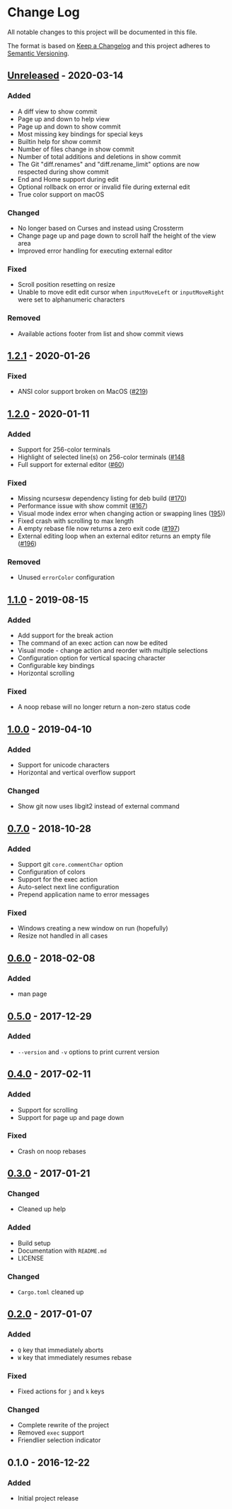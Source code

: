 # Change Log
All notable changes to this project will be documented in this file.

The format is based on [Keep a Changelog](http://keepachangelog.com/) 
and this project adheres to [Semantic Versioning](http://semver.org/).

## [Unreleased] - 2020-03-14

### Added
- A diff view to show commit
- Page up and down to help view
- Page up and down to show commit
- Most missing key bindings for special keys
- Builtin help for show commit
- Number of files change in show commit
- Number of total additions and deletions in show commit
- The Git "diff.renames" and "diff.rename_limit" options are now respected during show commit
- End and Home support during edit
- Optional rollback on error or invalid file during external edit
- True color support on macOS

### Changed
- No longer based on Curses and instead using Crossterm
- Change page up and page down to scroll half the height of the view area
- Improved error handling for executing external editor

### Fixed
- Scroll position resetting on resize
- Unable to move edit edit cursor when `inputMoveLeft` or `inputMoveRight` were set to alphanumeric characters

### Removed
- Available actions footer from list and show commit views

## [1.2.1] - 2020-01-26

### Fixed
- ANSI color support broken on MacOS ([#219](https://github.com/MitMaro/git-interactive-rebase-tool/issues/219)) 

## [1.2.0] - 2020-01-11

### Added
- Support for 256-color terminals
- Highlight of selected line(s) on 256-color terminals ([#148](https://github.com/MitMaro/git-interactive-rebase-tool/issues/148)
- Full support for external editor ([#60](https://github.com/MitMaro/git-interactive-rebase-tool/issues/60))

### Fixed
- Missing ncursesw dependency listing for deb build ([#170](https://github.com/MitMaro/git-interactive-rebase-tool/issues/170))
- Performance issue with show commit ([#167](https://github.com/MitMaro/git-interactive-rebase-tool/issues/167))
- Visual mode index error when changing action or swapping lines ([195](https://github.com/MitMaro/git-interactive-rebase-tool/issues/195)))
- Fixed crash with scrolling to max length
- A empty rebase file now returns a zero exit code ([#197](https://github.com/MitMaro/git-interactive-rebase-tool/issues/197))
- External editing loop when an external editor returns an empty file ([#196](https://github.com/MitMaro/git-interactive-rebase-tool/issues/196))

### Removed
- Unused `errorColor` configuration

## [1.1.0] - 2019-08-15

### Added
- Add support for the break action
- The command of an exec action can now be edited
- Visual mode - change action and reorder with multiple selections
- Configuration option for vertical spacing character
- Configurable key bindings
- Horizontal scrolling

### Fixed
- A noop rebase will no longer return a non-zero status code

## [1.0.0] - 2019-04-10

### Added
- Support for unicode characters
- Horizontal and vertical overflow support

### Changed
- Show git now uses libgit2 instead of external command

## [0.7.0] - 2018-10-28

### Added
- Support git `core.commentChar` option
- Configuration of colors
- Support for the exec action
- Auto-select next line configuration
- Prepend application name to error messages

### Fixed
- Windows creating a new window on run (hopefully)
- Resize not handled in all cases

## [0.6.0] - 2018-02-08

### Added
- man page

## [0.5.0] - 2017-12-29

### Added
- `--version` and `-v` options to print current version

## [0.4.0] - 2017-02-11

### Added
- Support for scrolling
- Support for page up and page down

### Fixed
- Crash on noop rebases

## [0.3.0] - 2017-01-21
### Changed
- Cleaned up help

### Added
- Build setup
- Documentation with `README.md`
- LICENSE

### Changed
- `Cargo.toml` cleaned up

## [0.2.0] - 2017-01-07
### Added
- `Q` key that immediately aborts
- `W` key that immediately resumes rebase

### Fixed
- Fixed actions for `j` and `k` keys

### Changed
- Complete rewrite of the project
- Removed `exec` support
- Friendlier selection indicator

## 0.1.0 - 2016-12-22
### Added
- Initial project release

[Unreleased]: https://github.com/MitMaro/git-interactive-rebase-tool/compare/1.2.1...HEAD
[1.2.1]: https://github.com/MitMaro/git-interactive-rebase-tool/compare/1.2.0...1.2.1
[1.2.0]: https://github.com/MitMaro/git-interactive-rebase-tool/compare/1.1.0...1.2.0
[1.1.0]: https://github.com/MitMaro/git-interactive-rebase-tool/compare/1.0.0...1.1.0
[1.0.0]: https://github.com/MitMaro/git-interactive-rebase-tool/compare/0.7.0...1.0.0
[0.7.0]: https://github.com/MitMaro/git-interactive-rebase-tool/compare/0.6.0...0.7.0
[0.6.0]: https://github.com/MitMaro/git-interactive-rebase-tool/compare/0.5.0...0.6.0
[0.5.0]: https://github.com/MitMaro/git-interactive-rebase-tool/compare/0.4.0...0.5.0
[0.4.0]: https://github.com/MitMaro/git-interactive-rebase-tool/compare/0.3.0...0.4.0
[0.3.0]: https://github.com/MitMaro/git-interactive-rebase-tool/compare/0.2.0...0.3.0
[0.2.0]: https://github.com/MitMaro/git-interactive-rebase-tool/compare/0.1.0...0.2.0
